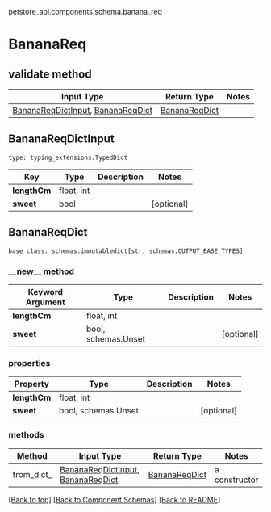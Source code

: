 petstore_api.components.schema.banana_req
# BananaReq

## validate method
Input Type | Return Type | Notes
------------ | ------------- | -------------
[BananaReqDictInput](#bananareqdictinput), [BananaReqDict](#bananareqdict) | [BananaReqDict](#bananareqdict) |

## BananaReqDictInput
```
type: typing_extensions.TypedDict
```
Key | Type |  Description | Notes
------------ | ------------- | ------------- | -------------
**lengthCm** | float, int |  |
**sweet** | bool |  | [optional]

## BananaReqDict
```
base class: schemas.immutabledict[str, schemas.OUTPUT_BASE_TYPES]

```
### &lowbar;&lowbar;new&lowbar;&lowbar; method
Keyword Argument | Type | Description | Notes
---------------- | ---- | ----------- | -----
**lengthCm** | float, int |  |
**sweet** | bool, schemas.Unset |  | [optional]

### properties
Property | Type | Description | Notes
-------- | ---- | ----------- | -----
**lengthCm** | float, int |  |
**sweet** | bool, schemas.Unset |  | [optional]

### methods
Method | Input Type | Return Type | Notes
------ | ---------- | ----------- | ------
from_dict_ | [BananaReqDictInput](#bananareqdictinput), [BananaReqDict](#bananareqdict) | [BananaReqDict](#bananareqdict) | a constructor

[[Back to top]](#top) [[Back to Component Schemas]](../../../README.md#Component-Schemas) [[Back to README]](../../../README.md)
